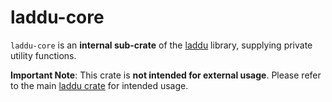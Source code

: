 # laddu-core

`laddu-core` is an **internal sub-crate** of the [laddu](https://crates.io/crates/laddu) library, supplying private utility functions.

**Important Note**: This crate is **not intended for external usage**. Please refer to the main [laddu crate](https://crates.io/crates/laddu) for intended usage.
